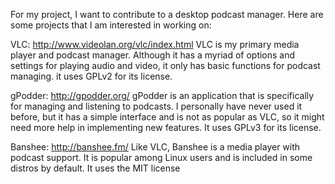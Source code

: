 For my project, I want to contribute to a desktop podcast manager.
Here are some projects that I am interested in working on:

VLC: http://www.videolan.org/vlc/index.html
VLC is my primary media player and podcast manager. Although it has a myriad of options
and settings for playing audio and video, it only has basic functions for podcast managing.
it uses GPLv2 for its license.

gPodder: http://gpodder.org/
gPodder is an application that is specifically for managing and listening to podcasts.
I personally have never used it before, but it has a simple interface and is not as popular as
VLC, so it might need more help in implementing new features. It uses GPLv3 for its license.

Banshee: http://banshee.fm/
Like VLC, Banshee is a media player with podcast support. It is popular among Linux users and is
included in some distros by default. It uses the MIT license
